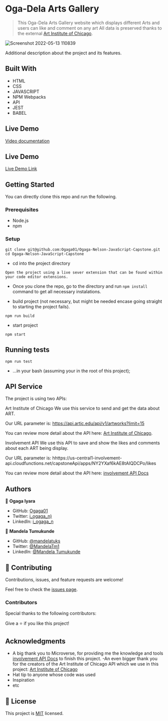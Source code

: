 # Oga-Dela Arts Gallery

> This  Oga-Dela Arts Gallery  website which displays different Arts and users can like and comment on any art  All data is preserved thanks to the external [Art Institute of Chicago](https://api.artic.edu/docs/).

![Screenshot 2022-05-13 110839](Oga-dela.png)


Additional description about the project and its features.

## Built With

- HTML
- CSS
- JAVASCRIPT
- NPM Webpacks
- API
- JEST 
- BABEL

## Live Demo

[Video documentation]() 

## Live Demo

[Live Demo Link](https://ogaga01.github.io/Ogaga-Nelson-JavaScript-Capstone/) 
## Getting Started

You can directly clone this repo and run the following.

### Prerequisites

- Node.js
- npm

### Setup

```
git clone git@github.com:Ogaga01/Ogaga-Nelson-JavaScript-Capstone.git
cd Ogaga-Nelson-JavaScript-Capstone
```

- cd into the project directory

```
Open the project using a live sever extension that can be found within your code editor extensions.
```

- Once you clone the repo, go to the directory and run `npm install` command to get all necessary instalations.

- build project (not necessary, but might be needed encase going straight to starting the project fails).

```
npm run build
```

- start project

```
npm start
```

## Running tests

```
npm run test
```

- ...in your bash (assuming your in the root of this project);

## API Service
The project is using two APIs:

Art Institute of Chicago
We use this service to send and get the data about ART.

Our URL parameter is: https://api.artic.edu/api/v1/artworks?limit=15

You can review more detail about the API here: [Art Institute of Chicago](https://api.artic.edu/docs/).

Involvement API
We use this API to save and show the likes and comments about each ART being display.

Our URL parameter is: hhttps://us-central1-involvement-api.cloudfunctions.net/capstoneApi/apps/NY2YXaf6kAE8tAIQDCPo/likes

You can review more detail about the API here: [involvement API Docs](https://www.notion.so/microverse/Involvement-API-869e60b5ad104603aa6db59e08150270)

## Authors

👤 **Ogaga Iyara**

- GitHub: [Ogaga01](https://github.com/Ogaga01)
- Twitter: [i_ogaga_n)](https://twitter.com/i_ogaga_n)
- LinkedIn: [i_ogaga_n](https://www.linkedin.com/in/ogaga-iyara-0339b0105/)

👤 **Mandela Tumukunde**

- GitHub: [@mandelatuks](https://github.com/mandelatuks)
- Twitter: [@MandelaTm1](https://twitter.com/MandelaTm1)
- LinkedIn: [@Mandela Tumukunde](https://www.linkedin.com/in/mandela-tumukunde-794755194/)

## 🤝 Contributing

Contributions, issues, and feature requests are welcome!

Feel free to check the [issues page](../../issues/).

### Contributors

Special thanks to the following contributors:

Give a ⭐️ if you like this project!

## Acknowledgments
- A big thank you to Microverse, for providing me the knowledge and tools [involvement API Docs](https://www.notion.so/microverse/Involvement-API-869e60b5ad104603aa6db59e08150270) to finish this project.
-An even bigger thank you for the creators of the  Art Institute of Chicago API which we use in this project: [Art Institute of Chicago](https://api.artic.edu/docs/)
- Hat tip to anyone whose code was used
- Inspiration
- etc

## 📝 License

This project is [MIT](./MIT.md) licensed.